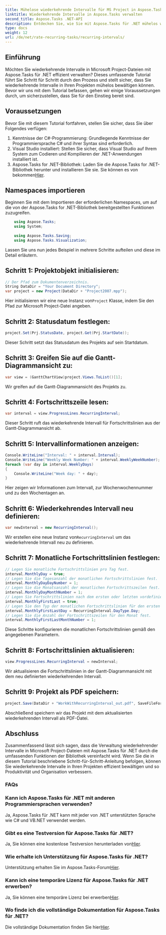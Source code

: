 ```yaml
---
title: Mühelose wiederkehrende Intervalle für MS Project in Aspose.Tasks
linktitle: Wiederkehrende Intervalle in Aspose.Tasks verwalten
second_title: Aspose.Tasks .NET-API
description: Entdecken Sie, wie Sie mit Aspose.Tasks für .NET mühelos wiederkehrende Intervalle in MS Project verwalten.
type: docs
weight: 12
url: /de/net/rate-recurring-tasks/recurring-intervals/
---
```

## Einführung
Möchten Sie wiederkehrende Intervalle in Microsoft Project-Dateien mit Aspose.Tasks für .NET effizient verwalten? Dieses umfassende Tutorial führt Sie Schritt für Schritt durch den Prozess und stellt sicher, dass Sie wiederkehrende Intervalle in Ihren Projekten mühelos bewältigen können. Bevor wir uns mit dem Tutorial befassen, gehen wir einige Voraussetzungen durch, um sicherzustellen, dass Sie für den Einstieg bereit sind.
## Voraussetzungen
Bevor Sie mit diesem Tutorial fortfahren, stellen Sie sicher, dass Sie über Folgendes verfügen:
1. Kenntnisse der C#-Programmierung: Grundlegende Kenntnisse der Programmiersprache C# und ihrer Syntax sind erforderlich.
2. Visual Studio installiert: Stellen Sie sicher, dass Visual Studio auf Ihrem System zum Codieren und Kompilieren der .NET-Anwendungen installiert ist.
3. Aspose.Tasks for .NET-Bibliothek: Laden Sie die Aspose.Tasks for .NET-Bibliothek herunter und installieren Sie sie. Sie können es von bekommen[Hier](https://releases.aspose.com/tasks/net/).

## Namespaces importieren
Beginnen Sie mit dem Importieren der erforderlichen Namespaces, um auf die von der Aspose.Tasks for .NET-Bibliothek bereitgestellten Funktionen zuzugreifen.
   
```csharp
    using Aspose.Tasks;
    using System;
    
    using Aspose.Tasks.Saving;
    using Aspose.Tasks.Visualization;
```
Lassen Sie uns nun jedes Beispiel in mehrere Schritte aufteilen und diese im Detail erläutern.
## Schritt 1: Projektobjekt initialisieren:
```csharp
// Der Pfad zum Dokumentenverzeichnis.
String DataDir = "Your Document Directory";
var project = new Project(DataDir + "Project2007.mpp");
```
Hier initialisieren wir eine neue Instanz von`Project` Klasse, indem Sie den Pfad zur Microsoft Project-Datei angeben.
## Schritt 2: Statusdatum festlegen:
```csharp
project.Set(Prj.StatusDate, project.Get(Prj.StartDate));
```
Dieser Schritt setzt das Statusdatum des Projekts auf sein Startdatum.
## Schritt 3: Greifen Sie auf die Gantt-Diagrammansicht zu:
```csharp
var view = (GanttChartView)project.Views.ToList()[1];
```
Wir greifen auf die Gantt-Diagrammansicht des Projekts zu.
## Schritt 4: Fortschrittszeile lesen:
```csharp
var interval = view.ProgressLines.RecurringInterval;
```
Dieser Schritt ruft das wiederkehrende Intervall für Fortschrittslinien aus der Gantt-Diagrammansicht ab.
## Schritt 5: Intervallinformationen anzeigen:
```csharp
Console.WriteLine("Interval: " + interval.Interval);
Console.WriteLine("Weekly Week Number: " + interval.WeeklyWeekNumber);
foreach (var day in interval.WeeklyDays)
{
    Console.WriteLine("Week day: " + day);
}
```
Hier zeigen wir Informationen zum Intervall, zur Wochenwochennummer und zu den Wochentagen an.
## Schritt 6: Wiederkehrendes Intervall neu definieren:
```csharp
var newInterval = new RecurringInterval();
```
 Wir erstellen eine neue Instanz von`RecurringInterval` um das wiederkehrende Intervall neu zu definieren.
## Schritt 7: Monatliche Fortschrittslinien festlegen:
```csharp
// Legen Sie monatliche Fortschrittslinien pro Tag fest.
interval.MonthlyDay = true;
// Legen Sie die Tagesanzahl der monatlichen Fortschrittslinien fest.
interval.MonthlyDayDayNumber = 1;
// Legen Sie die Monatsanzahl der monatlichen Fortschrittszeilen fest.
interval.MonthlyDayMonthNumber = 1;
// Legen Sie Fortschrittslinien nach dem ersten oder letzten vordefinierten Tag fest.
interval.MonthlyFirstLast = true;
// Legen Sie den Typ der monatlichen Fortschrittslinien für den ersten oder letzten Tag fest.
interval.MonthlyFirstLastDay = RecurringInterval.DayType.Day;
// Legen Sie die Anzahl der Fortschrittszeilen für den Monat fest.
interval.MonthlyFirstLastMonthNumber = 1;
```
Diese Schritte konfigurieren die monatlichen Fortschrittslinien gemäß den angegebenen Parametern.
## Schritt 8: Fortschrittslinien aktualisieren:
```csharp
view.ProgressLines.RecurringInterval = newInterval;
```
Wir aktualisieren die Fortschrittslinien in der Gantt-Diagrammansicht mit dem neu definierten wiederkehrenden Intervall.
## Schritt 9: Projekt als PDF speichern:
```csharp
project.Save(DataDir + "WorkWithRecurringInterval_out.pdf", SaveFileFormat.Pdf);
```
Abschließend speichern wir das Projekt mit dem aktualisierten wiederkehrenden Intervall als PDF-Datei.

## Abschluss
Zusammenfassend lässt sich sagen, dass die Verwaltung wiederkehrender Intervalle in Microsoft Project-Dateien mit Aspose.Tasks für .NET durch die umfassenden Funktionen der Bibliothek vereinfacht wird. Wenn Sie die in diesem Tutorial beschriebene Schritt-für-Schritt-Anleitung befolgen, können Sie wiederkehrende Intervalle in Ihren Projekten effizient bewältigen und so Produktivität und Organisation verbessern.
### FAQs
### Kann ich Aspose.Tasks für .NET mit anderen Programmiersprachen verwenden?
Ja, Aspose.Tasks für .NET kann mit jeder von .NET unterstützten Sprache wie C# und VB.NET verwendet werden.
### Gibt es eine Testversion für Aspose.Tasks für .NET?
 Ja, Sie können eine kostenlose Testversion herunterladen von[Hier](https://releases.aspose.com/).
### Wie erhalte ich Unterstützung für Aspose.Tasks für .NET?
 Unterstützung erhalten Sie im Aspose.Tasks-Forum[Hier](https://forum.aspose.com/c/tasks/15).
### Kann ich eine temporäre Lizenz für Aspose.Tasks für .NET erwerben?
 Ja, Sie können eine temporäre Lizenz bei erwerben[Hier](https://purchase.aspose.com/temporary-license/).
### Wo finde ich die vollständige Dokumentation für Aspose.Tasks für .NET?
 Die vollständige Dokumentation finden Sie hier[Hier](https://reference.aspose.com/tasks/net/).